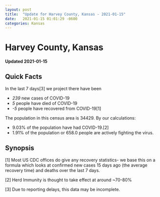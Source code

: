 ```yaml
---
layout: post
title:  "Update for Harvey County, Kansas - 2021-01-15"
date:   2021-01-15 01:01:29 -0600
categories: Kansas
---
```


# Harvey County, Kansas
#### Updated 2021-01-15

## Quick Facts

In the last 7 days[3] we project there have been
- *239* new cases of COVID-19
- *5* people have died of COVID-19
- *-5* people have recovered from COVID-19[1]

The population in this census area is 34429. By our calculations:
- 9.03% of the population have had COVID-19.[2]
- 1.91% of the population or 658.0 people are actively fighting the virus.

## Synopsis




[1] Most US CDC offices do give any recovery statistics- we base this on a formula which looks at confirmed new cases
15 days ago (the average recovery time) and deaths over the last 7 days.

[2] Herd Immunity is thought to take effect at around ~70-80%

[3] Due to reporting delays, this data may be incomplete.
 
    